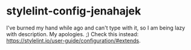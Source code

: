 # stylelint-config-jenahajek

I've burned my hand while ago and can't type with it, so I am being lazy with description. My apologies. ;) Check this instead: https://stylelint.io/user-guide/configuration/#extends.
